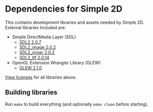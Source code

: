 # Dependencies for Simple 2D

This contains development libraries and assets needed by Simple 2D. External libraries Included are:

- Simple DirectMedia Layer (SDL)
  - [SDL2 2.0.7](https://www.libsdl.org)
  - [SDL2_image 2.0.2](https://www.libsdl.org/projects/SDL_image)
  - [SDL2_mixer 2.0.2](https://www.libsdl.org/projects/SDL_mixer)
  - [SDL2_ttf 2.0.14](https://www.libsdl.org/projects/SDL_ttf)
- OpenGL Extension Wrangler Library (GLEW)
  - [GLEW 2.1.0](http://glew.sourceforge.net)

[View licenses](LICENSES.md) for all libraries above.

## Building libraries

Run `make` to build everything (and optionally `make clean` before starting).

